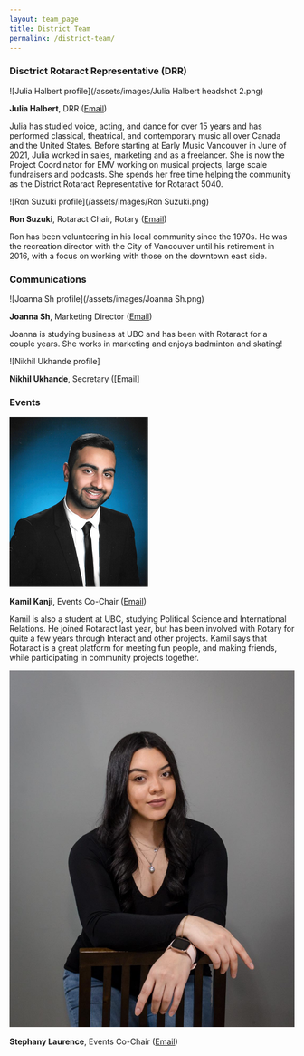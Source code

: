 ```yaml
---
layout: team_page
title: District Team
permalink: /district-team/
---
```


### Disctrict Rotaract Representative (DRR)

![Julia Halbert profile](/assets/images/Julia Halbert headshot 2.png)

**Julia Halbert**, DRR ([Email](mailto:drr@rotaract5040.org))

Julia has studied voice, acting, and dance for over 15 years and has performed classical, theatrical, and contemporary music all over Canada and the United States. Before starting at Early Music Vancouver in June of 2021, Julia worked in sales, marketing and as a freelancer. She is now the Project Coordinator for EMV working on musical projects, large scale fundraisers and podcasts. She spends her free time helping the community as the District Rotaract Representative for Rotaract 5040. 

![Ron Suzuki profile](/assets/images/Ron Suzuki.png)

**Ron Suzuki**, Rotaract Chair, Rotary ([Email](mailto:drr@rotaract5040.org))

Ron has been volunteering in his local community since the 1970s. He was the recreation director with the City of Vancouver until his retirement in 2016, with a focus on working with those on the downtown east side. 


### Communications

![Joanna Sh profile](/assets/images/Joanna Sh.png)

**Joanna Sh**, Marketing Director ([Email](mailto:drr@rotaract5040.org))

Joanna is studying business at UBC and has been with Rotaract for a couple years. She works in marketing and enjoys badminton and skating! 

![Nikhil Ukhande profile]

**Nikhil Ukhande**, Secretary ([Email]



### Events

![Kamil Kanji profile](/assets/images/kamil_kanji.png)

**Kamil Kanji**, Events Co-Chair ([Email](mailto:drr@rotaract5040.org))

Kamil is also a student at UBC, studying Political Science and International Relations. He joined Rotaract last year, but has been involved with Rotary for quite a few years through Interact and other projects. Kamil says that  Rotaract is a great platform for meeting fun people, and making friends, while participating in community projects together.

![Stephany Laurence](/assets/images/Stephany.png) 

**Stephany Laurence**, Events Co-Chair ([Email]( ))

